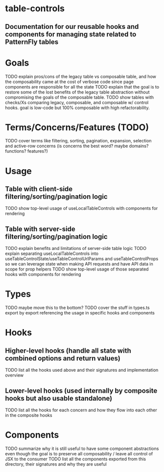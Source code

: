 # table-controls

## Documentation for our reusable hooks and components for managing state related to PatternFly tables

# Goals

TODO explain pros/cons of the legacy table vs composable table, and how the composability came at the cost of verbose code since page components are responsible for all the state
TODO explain that the goal is to restore some of the lost benefits of the legacy table abstraction without compromising the goals of the composable table.
TODO show tables with checks/Xs comparing legacy, composable, and composable w/ control hooks. goal is low-code but 100% composable with high refactorability.

# Terms/Concerns/Features (TODO)

TODO cover terms like filtering, sorting, pagination, expansion, selection and active-row concerns (is concerns the best word? maybe domains? functions? features?)

# Usage

## Table with client-side filtering/sorting/pagination logic

TODO show top-level usage of useLocalTableControls with components for rendering

## Table with server-side filtering/sorting/pagination logic

TODO explain benefits and limitations of server-side table logic
TODO explain separating useLocalTableControls into useTableControlState/useTableControlUrlParams and useTableControlProps so we can leverage state when making API requests and have API data in scope for prop helpers
TODO show top-level usage of those separated hooks with components for rendering

# Types

TODO maybe move this to the bottom?
TODO cover the stuff in types.ts export by export referencing the usage in specific hooks and components

# Hooks

## Higher-level hooks (handle all state with combined options and return values)

TODO list all the hooks used above and their signatures and implementation overview

## Lower-level hooks (used internally by composite hooks but also usable standalone)

TODO list all the hooks for each concern and how they flow into each other in the composite hooks

# Components

TODO summarize why it is still useful to have some component abstractions even though the goal is to preserve all composability / leave all control of JSX to the consumer
TODO list all the components exported from this directory, their signatures and why they are useful
